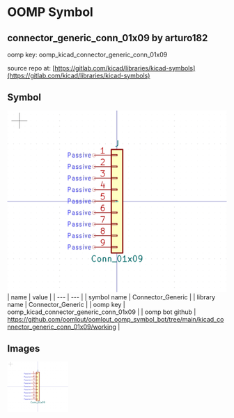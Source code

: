 # OOMP Symbol  
## connector_generic_conn_01x09  by arturo182  
  
oomp key: oomp_kicad_connector_generic_conn_01x09  
  
source repo at: [https://gitlab.com/kicad/libraries/kicad-symbols](https://gitlab.com/kicad/libraries/kicad-symbols)  
## Symbol  
  
[![working.png](working_600.png)](working.png)  
| name | value | 
| --- | --- | 
| symbol name | Connector_Generic | 
| library name | Connector_Generic | 
| oomp key | oomp_kicad_connector_generic_conn_01x09 | 
| oomp bot github | https://github.com/oomlout/oomlout_oomp_symbol_bot/tree/main/kicad_connector_generic_conn_01x09/working | 
## Images  
  
[![working.png](working_140.png)](working.png)  
